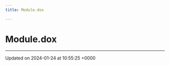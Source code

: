```yaml
---
title: Module.dox

---
```


# Module.dox








-------------------------------

Updated on 2024-01-24 at 10:55:25 +0000
